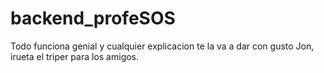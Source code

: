 # backend_profeSOS

Todo funciona genial y cualquier explicacion te la va a dar con gusto Jon, irueta el triper para los amigos.
